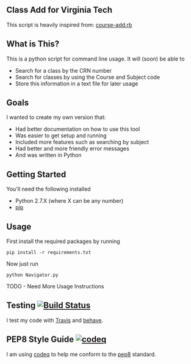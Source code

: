 ## Class Add for Virginia Tech

This script is heavily inspired from: [course-add.rb](https://github.com/mil/virginia-tech-hacks/blob/master/course-add.rb)

## What is This?

This is a python script for command line usage.  It will (soon) be able to

- Search for a class by the CRN number
- Search for classes by using the Course and Subject code
- Store this information in a text file for later usage

## Goals

I wanted to create my own version that:

- Had better documentation on how to use this tool
- Was easier to get setup and running
- Included more features such as searching by subject
- Had better and more friendly error messages
- And was written in Python

## Getting Started

You'll need the following installed

- Python 2.7.X (where X can be any number)
- [pip](http://www.pip-installer.org/en/latest/installing.html)


## Usage

First install the required packages by running

    pip install -r requirements.txt
    

Now just run

    python Navigator.py

TODO - Need More Usage Instructions

## Testing [![Build Status](https://travis-ci.org/jason-riddle/VT-Python-Class-Add.png)](https://travis-ci.org/jason-riddle/VT-Python-Class-Add)

I test my code with [Travis](https://travis-ci.org/) and [behave](http://pythonhosted.org/behave/).

## PEP8 Style Guide [![codeq](https://codeq.io/github/jason-riddle/VT-Python-Class-Add/badges/testing.png)](https://codeq.io/github/jason-riddle/VT-Python-Class-Add/branches/testing)

I am using [codeq](http://codeq.io/) to help me conform to the [pep8](http://www.python.org/dev/peps/pep-0008/) standard.

